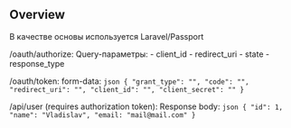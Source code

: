## Overview

В качестве основы используется Laravel/Passport

/oauth/authorize:
Query-параметры:
    - client_id
    - redirect_uri
    - state
    - response_type

/oauth/token:
form-data:
    ```json
    {
        "grant_type": "",
        "code": "",
        "redirect_uri": "",
        "client_id": "",
        "client_secret": ""
    }
    ```

/api/user (requires authorization token):
Response body: 
    ```json
    {
        "id": 1,
        "name": "Vladislav",
        "email: "mail@mail.com"
    }
    ```
